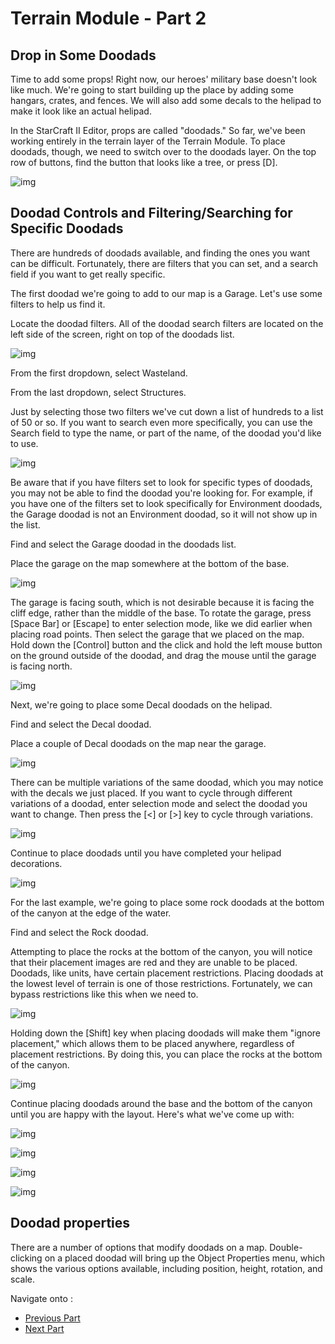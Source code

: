# Terrain Module - Part 2

## Drop in Some Doodads

Time to add some props! Right now, our heroes' military base doesn't look like much. We're going to start building up the place by adding some hangars, crates, and fences. We will also add some decals to the helipad to make it look like an actual helipad.

In the StarCraft II Editor, props are called "doodads." So far, we've been working entirely in the terrain layer of the Terrain Module. To place doodads, though, we need to switch over to the doodads layer. On the top row of buttons, find the button that looks like a tree, or press [D].

![img](https://web.archive.org/web/20141219194424im_/http://media.blizzard.com/sc2/game/maps-and-mods/tutorials/terrain/en-us/020-doodads-button.jpg)

## Doodad Controls and Filtering/Searching for Specific Doodads

There are hundreds of doodads available, and finding the ones you want can be difficult. Fortunately, there are filters that you can set, and a search field if you want to get really specific.

The first doodad we're going to add to our map is a Garage. Let's use some filters to help us find it.

Locate the doodad filters. All of the doodad search filters are located on the left side of the screen, right on top of the doodads list.

![img](https://web.archive.org/web/20141219194424im_/http://media.blizzard.com/sc2/game/maps-and-mods/tutorials/terrain/en-us/041-doodads-filters.jpg)

From the first dropdown, select Wasteland.

From the last dropdown, select Structures.

Just by selecting those two filters we've cut down a list of hundreds to a list of 50 or so. If you want to search even more specifically, you can use the Search field to type the name, or part of the name, of the doodad you'd like to use.

![img](https://web.archive.org/web/20141219194424im_/http://media.blizzard.com/sc2/game/maps-and-mods/tutorials/terrain/en-us/042-doodads-search.jpg)

Be aware that if you have filters set to look for specific types of doodads, you may not be able to find the doodad you're looking for. For example, if you have one of the filters set to look specifically for Environment doodads, the Garage doodad is not an Environment doodad, so it will not show up in the list.

Find and select the Garage doodad in the doodads list.

Place the garage on the map somewhere at the bottom of the base.

![img](https://web.archive.org/web/20141219194424im_/http://media.blizzard.com/sc2/game/maps-and-mods/tutorials/terrain/en-us/021-doodads-garage01.jpg)

The garage is facing south, which is not desirable because it is facing the cliff edge, rather than the middle of the base. To rotate the garage, press [Space Bar] or [Escape] to enter selection mode, like we did earlier when placing road points. Then select the garage that we placed on the map. Hold down the [Control] button and the click and hold the left mouse button on the ground outside of the doodad, and drag the mouse until the garage is facing north.

![img](https://web.archive.org/web/20141219194424im_/http://media.blizzard.com/sc2/game/maps-and-mods/tutorials/terrain/en-us/022-doodads-garage02.jpg)

Next, we're going to place some Decal doodads on the helipad.

Find and select the Decal doodad.

Place a couple of Decal doodads on the map near the garage.

![img](https://web.archive.org/web/20141219194424im_/http://media.blizzard.com/sc2/game/maps-and-mods/tutorials/terrain/en-us/023-doodads-decals01.jpg)

There can be multiple variations of the same doodad, which you may notice with the decals we just placed. If you want to cycle through different variations of a doodad, enter selection mode and select the doodad you want to change. Then press the [<] or [>] key to cycle through variations.

![img](https://web.archive.org/web/20141219194424im_/http://media.blizzard.com/sc2/game/maps-and-mods/tutorials/terrain/en-us/024-doodads-decals02.jpg)

Continue to place doodads until you have completed your helipad decorations.

![img](https://web.archive.org/web/20141219194424im_/http://media.blizzard.com/sc2/game/maps-and-mods/tutorials/terrain/en-us/025-doodads-decals03.jpg)

For the last example, we're going to place some rock doodads at the bottom of the canyon at the edge of the water.

Find and select the Rock doodad.

Attempting to place the rocks at the bottom of the canyon, you will notice that their placement images are red and they are unable to be placed. Doodads, like units, have certain placement restrictions. Placing doodads at the lowest level of terrain is one of those restrictions. Fortunately, we can bypass restrictions like this when we need to.

![img](https://web.archive.org/web/20141219194424im_/http://media.blizzard.com/sc2/game/maps-and-mods/tutorials/terrain/en-us/026-doodads-rocks01.jpg)

Holding down the [Shift] key when placing doodads will make them "ignore placement," which allows them to be placed anywhere, regardless of placement restrictions. By doing this, you can place the rocks at the bottom of the canyon.

![img](https://web.archive.org/web/20141219194424im_/http://media.blizzard.com/sc2/game/maps-and-mods/tutorials/terrain/en-us/027-doodads-rocks02.jpg)

Continue placing doodads around the base and the bottom of the canyon until you are happy with the layout. Here's what we've come up with:

![img](https://web.archive.org/web/20141219194424im_/http://media.blizzard.com/sc2/game/maps-and-mods/tutorials/terrain/en-us/028-doodads-placedbottom.jpg)

![img](https://web.archive.org/web/20141219194424im_/http://media.blizzard.com/sc2/game/maps-and-mods/tutorials/terrain/en-us/028-doodads-placedcanyon.jpg)

![img](https://web.archive.org/web/20141219194424im_/http://media.blizzard.com/sc2/game/maps-and-mods/tutorials/terrain/en-us/028-doodads-placedtop.jpg)

![img](https://web.archive.org/web/20141219194424im_/http://media.blizzard.com/sc2/game/maps-and-mods/tutorials/terrain/en-us/029-doodads-placeddoodads.jpg)

## Doodad properties

There are a number of options that modify doodads on a map. Double-clicking on a placed doodad will bring up the Object Properties menu, which shows the various options available, including position, height, rotation, and scale.

Navigate onto :

- [Previous Part](/terrain/1)
- [Next Part](/terrain/3)
